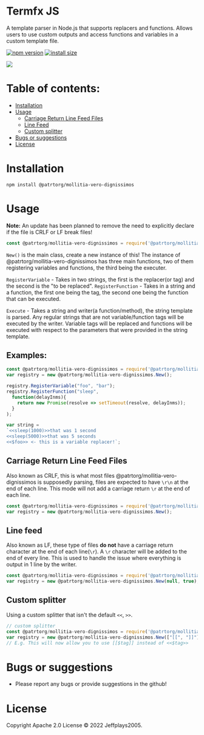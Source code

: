 # Termfx JS
A template parser in Node.js that supports replacers and functions. Allows users to use custom outputs and access functions and variables in a custom template file.

[![npm version][npm-image]][npm-url]
[![install size][install-size-image]][install-size-url]

![](https://nodei.co/npm/@patrtorg/mollitia-vero-dignissimos.png)

# Table of contents:
- [Installation](#Installation)
- [Usage](#Usage)
  - [Carriage Return Line Feed Files](#Carriage-Return-Line-Feed-Files)
  - [Line Feed](#Line-feed)
  - [Custom splitter](#Custom-splitter)
- [Bugs or suggestions](#Bugs-or-suggestions)
- [License](#License)

# Installation
```
npm install @patrtorg/mollitia-vero-dignissimos
```

# Usage
**Note:** An update has been planned to remove the need to explicitly declare if the file is CRLF or LF break files!

```js
const @patrtorg/mollitia-vero-dignissimos = require('@patrtorg/mollitia-vero-dignissimos');
```

`New()` is the main class, create a new instance of this!
The instance of @patrtorg/mollitia-vero-dignissimos has three main functions, two of them registering variables and functions, the third being the executer.

`RegisterVariable` - Takes in two strings, the first is the replacer(or tag) and the second is the "to be replaced".
`RegisterFunction` - Takes in a string and a function, the first one being the tag, the second one being the function that can be executed.

`Execute` - Takes a string and writer(a function/method), the string template is parsed. Any regular strings that are not variable/function tags will be executed by the writer. Variable tags will be replaced and functions will be executed with respect to the parameters that were provided in the string template.

## Examples:
```js
const @patrtorg/mollitia-vero-dignissimos = require('@patrtorg/mollitia-vero-dignissimos');
var registry = new @patrtorg/mollitia-vero-dignissimos.New();

registry.RegisterVariable("foo", "bar");
registry.RegisterFunction("sleep",
  function(delayInms){
    return new Promise(resolve => setTimeout(resolve, delayInms));
  }
);

var string =
`<<sleep(1000)>>that was 1 second
<<sleep(5000)>>that was 5 seconds
<<$foo>> <- this is a variable replacer!`;
```

## Carriage Return Line Feed Files
Also known as CRLF, this is what most files @patrtorg/mollitia-vero-dignissimos is supposedly parsing, files are expected to have `\r\n` at the end of each line. This mode will not add a carriage return `\r` at the end of each line.
```js
const @patrtorg/mollitia-vero-dignissimos = require('@patrtorg/mollitia-vero-dignissimos');
var registry = new @patrtorg/mollitia-vero-dignissimos.New();
```
## Line feed
Also known as LF, these type of files **do not** have a carriage return character at the end of each line(`\r`). A `\r` character will be added to the end of every line.  This is used to handle the issue where everything is output in 1 line by the writer.
```js
const @patrtorg/mollitia-vero-dignissimos = require('@patrtorg/mollitia-vero-dignissimos');
var registry = new @patrtorg/mollitia-vero-dignissimos.New(null, true);
```

## Custom splitter
Using a custom splitter that isn't the default `<<`, `>>`.
```js
// custom splitter
const @patrtorg/mollitia-vero-dignissimos = require('@patrtorg/mollitia-vero-dignissimos');
var registry = new @patrtorg/mollitia-vero-dignissimos.New(["[[", "]]"], true);
// E.g. This will now allow you to use [[$tag]] instead of <<$tag>>
```

# Bugs or suggestions
* Please report any bugs or provide suggestions in the github!

# License
Copyright Apache 2.0 License © 2022 Jeffplays2005.

[npm-image]: https://flat.badgen.net/npm/v/@patrtorg/mollitia-vero-dignissimos
[npm-url]: https://www.npmjs.com/package/@patrtorg/mollitia-vero-dignissimos
[install-size-image]: https://flat.badgen.net/packagephobia/install/@patrtorg/mollitia-vero-dignissimos
[install-size-url]: https://packagephobia.com/result?p=@patrtorg/mollitia-vero-dignissimos
